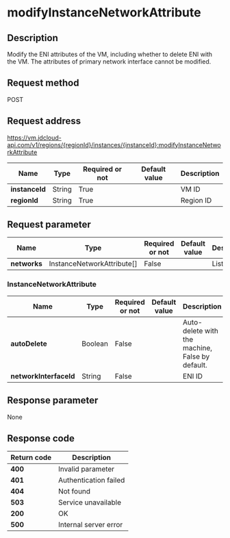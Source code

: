 # modifyInstanceNetworkAttribute


## Description
Modify the ENI attributes of the VM, including whether to delete ENI with the VM. 
The attributes of primary network interface cannot be modified.


## Request method
POST

## Request address
https://vm.jdcloud-api.com/v1/regions/{regionId}/instances/{instanceId}:modifyInstanceNetworkAttribute

|Name|Type|Required or not|Default value|Description|
|---|---|---|---|---|
|**instanceId**|String|True| |VM ID|
|**regionId**|String|True| |Region ID|

## Request parameter
|Name|Type|Required or not|Default value|Description|
|---|---|---|---|---|
|**networks**|InstanceNetworkAttribute[]|False| |List of ENIs|

### InstanceNetworkAttribute
|Name|Type|Required or not|Default value|Description|
|---|---|---|---|---|
|**autoDelete**|Boolean|False| |Auto-delete with the machine, False by default.|
|**networkInterfaceId**|String|False| |ENI ID|

## Response parameter
None


## Response code
|Return code|Description|
|---|---|
|**400**|Invalid parameter|
|**401**|Authentication failed|
|**404**|Not found|
|**503**|Service unavailable|
|**200**|OK|
|**500**|Internal server error|
